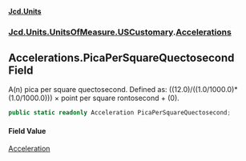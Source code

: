 #### [Jcd.Units](index.md 'index')
### [Jcd.Units.UnitsOfMeasure.USCustomary](Jcd.Units.UnitsOfMeasure.USCustomary.md 'Jcd.Units.UnitsOfMeasure.USCustomary').[Accelerations](Accelerations.md 'Jcd.Units.UnitsOfMeasure.USCustomary.Accelerations')

## Accelerations.PicaPerSquareQuectosecond Field

A(n) pica per square quectosecond. Defined as: ((12.0)/((1.0/1000.0)*(1.0/1000.0))) × point per square rontosecond + (0).

```csharp
public static readonly Acceleration PicaPerSquareQuectosecond;
```

#### Field Value
[Acceleration](Acceleration.md 'Jcd.Units.UnitTypes.Acceleration')